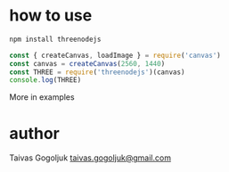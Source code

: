 # how to use
```bash
npm install threenodejs
```

```js
const { createCanvas, loadImage } = require('canvas')
const canvas = createCanvas(2560, 1440)
const THREE = require('threenodejs')(canvas)
console.log(THREE)

```


More in examples


# author
Taivas Gogoljuk taivas.gogoljuk@gmail.com
